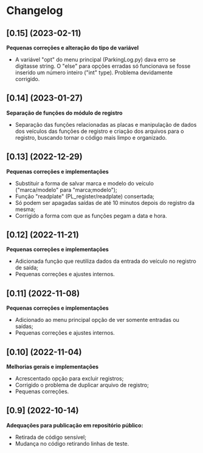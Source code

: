 # Changelog

## [0.15] (2023-02-11)

**Pequenas correções e alteração do tipo de variável**

- A variável "opt" do menu principal (ParkingLog.py) dava erro se digitasse string. O "else" para opções erradas só funcionava se fosse inserido um número inteiro ("int" type). Problema devidamente corrigido.


## [0.14] (2023-01-27)

**Separação de funções do módulo de registro**

- Separação das funções relacionadas as placas e manipulação de dados dos veículos das funções de registro e criação dos arquivos para o registro, buscando tornar o código mais limpo e organizado.


## [0.13] (2022-12-29)

**Pequenas correções e implementações**

- Substituir a forma de salvar marca e modelo do veículo ("marca/modelo" para "marca;modelo");
- Função "readplate" (PL_register/readplate) consertada;
- Só podem ser apagadas saídas de até 10 minutos depois do registro da mesma;
- Corrigido a forma com que as funções pegam a data e hora.


## [0.12] (2022-11-21)

**Pequenas correções e implementações**

- Adicionada função que reutiliza dados da entrada do veículo no registro de saída;
- Pequenas correções e ajustes internos.


## [0.11] (2022-11-08)

**Pequenas correções e implementações**

- Adicionado ao menu principal opção de ver somente entradas ou saídas;
- Pequenas correções e ajustes internos.



## [0.10] (2022-11-04)

**Melhorias gerais e implementações**

- Acrescentado opção para excluir registros;
- Corrigido o problema de duplicar arquivo de registro;
- Pequenas correções.



## [0.9] (2022-10-14)

**Adequações para publicação em repositório público:**

- Retirada de código sensível;
- Mudança no código retirando linhas de teste.